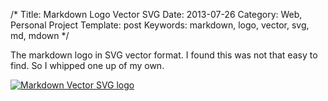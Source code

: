 /*
Title: Markdown Logo Vector SVG
Date: 2013-07-26
Category: Web, Personal Project
Template: post
Keywords: markdown, logo, vector, svg, md, mdown
*/

The markdown logo in SVG vector format. I found this was not that easy to find. So I whipped one up of my own.

<div class="center">
  <a href="http://ohdoylerules.com/content/images/markdown.svg" target="_blank" title="Markdown Vector SVG logo"><img alt="Markdown Vector SVG logo" src="http://ohdoylerules.com/content/images/markdown.svg" ></a>
</div>
